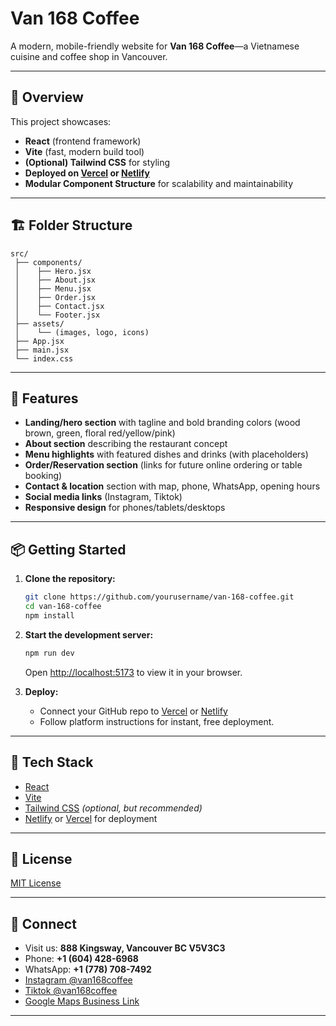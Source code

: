 # Van 168 Coffee

A modern, mobile-friendly website for **Van 168 Coffee**—a Vietnamese cuisine and coffee shop in Vancouver.

---

## 🌱 Overview

This project showcases:
- **React** (frontend framework)
- **Vite** (fast, modern build tool)
- **(Optional) Tailwind CSS** for styling
- **Deployed on [Vercel](https://vercel.com) or [Netlify](https://netlify.com)**
- **Modular Component Structure** for scalability and maintainability

---

## 🏗️ Folder Structure

```
src/
 ├── components/
 │    ├── Hero.jsx
 │    ├── About.jsx
 │    ├── Menu.jsx
 │    ├── Order.jsx
 │    ├── Contact.jsx
 │    └── Footer.jsx
 ├── assets/
 │    └── (images, logo, icons)
 ├── App.jsx
 ├── main.jsx
 └── index.css
```

---

## 🚀 Features

- **Landing/hero section** with tagline and bold branding colors (wood brown, green, floral red/yellow/pink)
- **About section** describing the restaurant concept
- **Menu highlights** with featured dishes and drinks (with placeholders)
- **Order/Reservation section** (links for future online ordering or table booking)
- **Contact & location** section with map, phone, WhatsApp, opening hours
- **Social media links** (Instagram, Tiktok)
- **Responsive design** for phones/tablets/desktops

---

## 📦 Getting Started

1. **Clone the repository:**
    ```bash
    git clone https://github.com/yourusername/van-168-coffee.git
    cd van-168-coffee
    npm install
    ```

2. **Start the development server:**
    ```bash
    npm run dev
    ```
    Open [http://localhost:5173](http://localhost:5173) to view it in your browser.

3. **Deploy:**  
   - Connect your GitHub repo to [Vercel](https://vercel.com) or [Netlify](https://netlify.com)
   - Follow platform instructions for instant, free deployment.

---

## 📝 Tech Stack

- [React](https://reactjs.org/)
- [Vite](https://vitejs.dev/)
- [Tailwind CSS](https://tailwindcss.com/) *(optional, but recommended)*
- [Netlify](https://netlify.com) or [Vercel](https://vercel.com) for deployment

---

## 📄 License

[MIT License](LICENSE)

---

## 🤝 Connect

- Visit us: **888 Kingsway, Vancouver BC V5V3C3**
- Phone: **+1 (604) 428-6968**
- WhatsApp: **+1 (778) 708-7492**
- [Instagram @van168coffee](https://www.instagram.com/van168coffee/)
- [Tiktok @van168coffee](https://www.tiktok.com/@van168coffee)
- [Google Maps Business Link](https://share.google/V2eIhrwEVnji5QNMx)

---